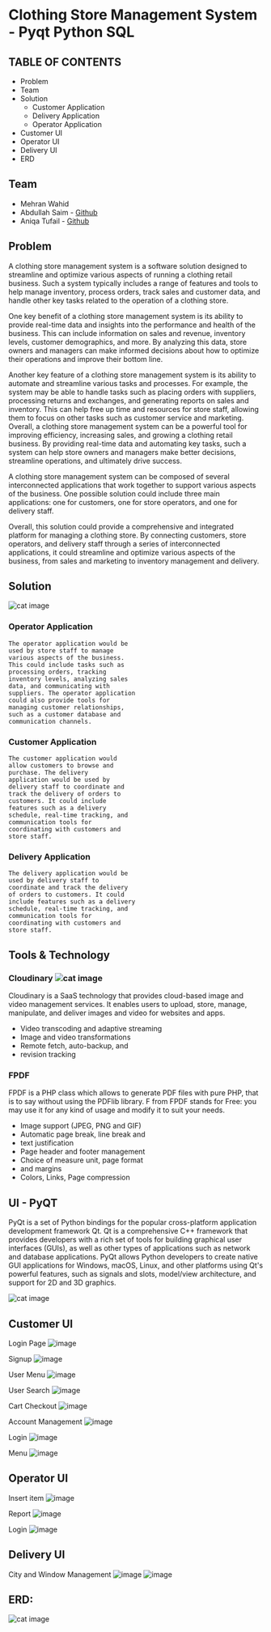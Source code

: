 
# Clothing Store Management System - Pyqt Python  SQL


## TABLE OF CONTENTS

- Problem
- Team
- Solution
   - Customer Application
   - Delivery Application
   - Operator Application
- Customer UI
- Operator UI
- Delivery UI
- ERD

## Team
- Mehran Wahid
- Abdullah Saim - [Github](https://github.com/ASa1m)
- Aniqa Tufail - [Github](https://github.com/AniqaTufail)

## Problem

A clothing store management system is a software solution designed to streamline and
optimize various aspects of running a clothing retail business. Such a system typically
includes a range of features and tools to help manage inventory, process orders, track
sales and customer data, and handle other key tasks related to the operation of a
clothing store.

One key benefit of a clothing store management system is its ability to provide real-time
data and insights into the performance and health of the business. This can include
information on sales and revenue, inventory levels, customer demographics, and more.
By analyzing this data, store owners and managers can make informed decisions about
how to optimize their operations and improve their bottom line.

Another key feature of a clothing store management system is its ability to automate
and streamline various tasks and processes. For example, the system may be able to
handle tasks such as placing orders with suppliers, processing returns and exchanges,
and generating reports on sales and inventory. This can help free up time and resources
for store staff, allowing them to focus on other tasks such as customer service and
marketing.
Overall, a clothing store management system can be a powerful tool for improving
efficiency, increasing sales, and growing a clothing retail business. By providing real-time
data and automating key tasks, such a system can help store owners and managers
make better decisions, streamline operations, and ultimately drive success.


A clothing store management system can
be composed of several interconnected
applications that work together to
support various aspects of the business.
One possible solution could include three
main applications: one for customers,
one for store operators, and one for
delivery staff.

Overall, this solution could provide a comprehensive and integrated platform for
managing a clothing store. By connecting customers, store operators, and delivery staff
through a series of interconnected applications, it could streamline and optimize various
aspects of the business, from sales and marketing to inventory management and
delivery.

## Solution
 ![cat image](https://i.ibb.co/GpF7Pp9/1.png)
### Operator Application

```
The operator application would be
used by store staff to manage
various aspects of the business.
This could include tasks such as
processing orders, tracking
inventory levels, analyzing sales
data, and communicating with
suppliers. The operator application
could also provide tools for
managing customer relationships,
such as a customer database and
communication channels.
```
### Customer Application

```
The customer application would
allow customers to browse and
purchase. The delivery
application would be used by
delivery staff to coordinate and
track the delivery of orders to
customers. It could include
features such as a delivery
schedule, real-time tracking, and
communication tools for
coordinating with customers and
store staff.
```
### Delivery Application

```
The delivery application would be
used by delivery staff to
coordinate and track the delivery
of orders to customers. It could
include features such as a delivery
schedule, real-time tracking, and
communication tools for
coordinating with customers and
store staff.
```

## Tools & Technology
### Cloudinary    ![cat image](https://s3.amazonaws.com/awsmp-logos/cloudinary.png)


Cloudinary is a SaaS technology that
provides cloud-based image and video
management services. It enables users to
upload, store, manage, manipulate, and
deliver images and video for websites and
apps.

- Video transcoding and adaptive
    streaming
- Image and video transformations
- Remote fetch, auto-backup, and
- revision tracking

### FPDF

FPDF is a PHP class which allows to
generate PDF files with pure PHP, that is to
say without using the PDFlib library. F from
FPDF stands for Free: you may use it for
any kind of usage and modify it to suit your
needs.

- Image support (JPEG, PNG and GIF)
- Automatic page break, line break
    and
- text justification
- Page header and footer
    management
- Choice of measure unit, page format
- and margins
- Colors, Links, Page compression




## UI - PyQT
PyQt is a set of Python bindings for the popular cross-platform application development framework Qt. Qt is a comprehensive C++ framework that provides developers with a rich set of tools for building graphical user interfaces (GUIs), as well as other types of applications such as network and database applications. PyQt allows Python developers to create native GUI applications for Windows, macOS, Linux, and other platforms using Qt's powerful features, such as signals and slots, model/view architecture, and support for 2D and 3D graphics. 

![cat image](https://download.logo.wine/logo/PyQt/PyQt-Logo.wine.png)

## Customer UI

Login Page
![image](https://github.com/MehranSangrasi/Database-Project-Clothin--Management-Sysytem/assets/94314354/e645e473-7502-4fcb-9259-d36fbbf80738)

Signup
![image](https://github.com/MehranSangrasi/Database-Project-Clothin--Management-Sysytem/assets/94314354/42d4bc57-fd62-4aac-b8c2-25f83db0e1a7)


User Menu
![image](https://github.com/MehranSangrasi/Database-Project-Clothin--Management-Sysytem/assets/94314354/4b7355fd-405e-4f8c-979e-58aa8f1ad7ec)


User Search
![image](https://github.com/MehranSangrasi/Database-Project-Clothin--Management-Sysytem/assets/94314354/ae944026-f5da-4d7d-8f2f-b1fc0ba05f51)


Cart Checkout
![image](https://github.com/MehranSangrasi/Database-Project-Clothin--Management-Sysytem/assets/94314354/2e9c10b9-4e6e-4afa-96f5-82d5f017dc16)


Account Management
![image](https://github.com/MehranSangrasi/Database-Project-Clothin--Management-Sysytem/assets/94314354/35717182-0fb6-4a08-a3b5-c266b9abae85)


Login
![image](https://github.com/MehranSangrasi/Database-Project-Clothin--Management-Sysytem/assets/94314354/34193edc-e9d6-436e-9282-9a15679635c8)


Menu
![image](https://github.com/MehranSangrasi/Database-Project-Clothin--Management-Sysytem/assets/94314354/92f1c504-0618-4b65-93aa-2d30d233df48)


## Operator UI


Insert item
![image](https://github.com/MehranSangrasi/Database-Project-Clothin--Management-Sysytem/assets/94314354/2b5edee4-ea92-48fa-a58c-073d2c81a8d7)


Report
![image](https://github.com/MehranSangrasi/Database-Project-Clothin--Management-Sysytem/assets/94314354/1e2be0ab-cc0b-4680-8e04-6344b58458e3)


Login
![image](https://github.com/MehranSangrasi/Database-Project-Clothin--Management-Sysytem/assets/94314354/1ad8f35b-7830-4e65-8ea4-a66d46e4c1c2)


## Delivery UI


City and Window Management
![image](https://github.com/MehranSangrasi/Database-Project-Clothin--Management-Sysytem/assets/94314354/9b85854b-911e-4832-8937-5848c25536b8)
![image](https://github.com/MehranSangrasi/Database-Project-Clothin--Management-Sysytem/assets/94314354/d6a0aa2d-ca38-4893-a0ec-52758fe2cce5)


## ERD:
![cat image](https://i.ibb.co/jVY2chb/erd.png)


